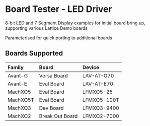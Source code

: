 # Board Tester - LED Driver

8-bit LED and 7 Segment Display examples for initial board bring up, supporting various Lattice Demo boards

Parameterised for quick porting to additional boards

## Boards Supported

| Family   | Board           | Device      |
| :------- | :-------------- | :---------- |
| Avant-G  | Versa Board     | LAV-AT-G70  |
| Avant-E  | Eval Board      | LAV-AT-E70  |
| MachXO5  | Eval Board      | LFMXO5-25   |
| MachXO5T | Eval Board      | LFMXO5-100T |
| MachXO3  | Dev Board       | LFMXO3-9400 |
| MachXO2  | Break Out Board | LFMXO2-7000 |
